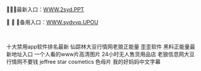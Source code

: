 <p>
	🐀🐀🐀最新入口：<a href="http://www.baidu.com/link?url=6MA2SWnO3Raqke39an_0PUxosM6ZrUGzi1BN9tNnlPW&wd">WWW.2syd.PPT</a> 
	<p>
		🙂
🙂
🙂备用入口：<a href="http://www.baidu.com/link?url=6MA2SWnO3Raqke39an_0PUxosM6ZrUGzi1BN9tNnlPW&wd">WWW.sydvvp.UPOU</a> 
	</p>
	<p>
		<br />
	</p>
	<p>
		十大禁用app软件排名最新
仙踪林大豆行情网老狼正能量
歪歪软件
黑料正能量最新地址入口
一个人看的www片高清图片
24小时无人售货用品店
老狼信息网大豆行情网不要钱
jeffree star cosmetics
色母片
我的好妈妈中文字幕
	</p>
